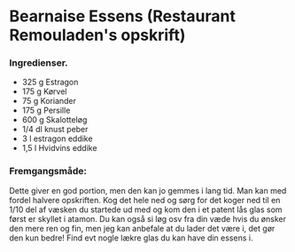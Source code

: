 # Bearnaise Essens (Restaurant Remouladen's opskrift)

### Ingredienser.
- 325 g Estragon
- 175 g Kørvel
- 75 g Koriander
- 175 g Persille
- 600 g Skalotteløg
- 1/4 dl knust peber
- 3 l estragon eddike
- 1,5 l Hvidvins eddike


### Fremgangsmåde:
Dette giver en god portion, men den kan jo gemmes i lang tid. Man kan med fordel halvere opskriften. Kog det hele ned og sørg for det koger ned til en 1/10 del af væsken du startede ud med og kom den i et patent lås glas som først er skyllet i atamon. Du kan også si løg osv fra din væde hvis du ønsker den mere ren og fin, men jeg kan anbefale at du lader det være i, det gør den kun bedre! Find evt nogle lækre glas du kan have din essens i.
